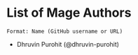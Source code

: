 # List of Mage Authors

    Format: Name (GitHub username or URL)

-   Dhruvin Purohit (@dhruvin-purohit)
